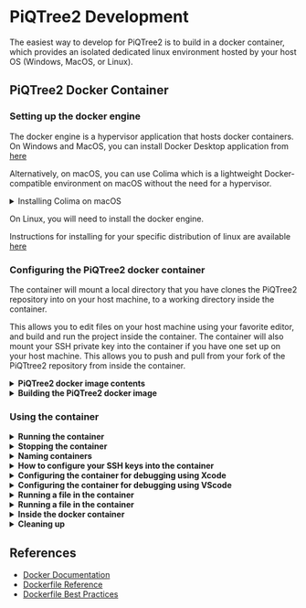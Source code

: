 # PiQTree2 Development 

The easiest way to develop for PiQTree2 is to build in a docker container, which provides an isolated dedicated linux environment hosted by your host OS (Windows, MacOS, or Linux).

## PiQTree2 Docker Container

### Setting up the docker engine

The docker engine is a hypervisor application that hosts docker containers. On Windows and MacOS, you can install Docker Desktop application from [here](https://www.docker.com/products/docker-desktop) 

Alternatively, on macOS, you can use Colima which is a lightweight Docker-compatible environment on macOS without the need for a hypervisor.

<details><summary>Installing Colima on macOS</summary>

1. Install Colima using Homebrew:

    ```sh
    brew install colima
    ```

2. Initialize Colima with the Docker runtime:

    ```sh
    colima start --runtime docker
    ```

3. Verify that Colima is running:

    ```sh
    colima status
    ```

Now you can use docker commands as you normally would, and Colima will handle the container runtime on macOS.

</details>

On Linux, you will need to install the docker engine. 

Instructions for installing for your specific distribution of linux are available [here](https://docs.docker.com/engine/install/)

### Configuring the PiQTree2 docker container

The container will mount a local directory that you have clones the PiQTree2 repository into on your host machine, to a working directory inside the container.

This allows you to edit files on your host machine using your favorite editor, and build and run the project inside the container.  The container will also mount your SSH private key into the container if you have one set up on your host machine.  This allows you to push and pull from your fork of the PiQTtree2 repository from inside the container.

<details><summary><strong>PiQTree2 docker image contents</strong></summary>
This container downloads and installs the following dependencies:

- Eigen library: Used for linear algebra.
- TERRAPHAST library: Used for computing the likelihood of a tree.
- Boost libraries: Used for various utility functions and data structures.
- zlib: Compression library.
- libbz2: Library for high-quality data compression.
- liblzma: Compression library.
- TBB (Threading Building Blocks): Used for parallel programming.
- Google Performance Tools: Contains TCMalloc, heap-checker, heap-profiler, and cpu-profiler.
- OpenMPI: Message Passing Interface library for parallel programming.
- libpll: Library for phylogenetic analysis.
- Clang: C language family frontend for LLVM.
- CMake: Cross-platform build system.
- Git: Distributed version control system.
- wget: Network utility to retrieve files from the web.
- plf_nanotimer: A high-resolution, cross-platform timer library for precise time measurement in nanoseconds.
- plf_colony: A container library optimized for frequent insertions and erasures while maintaining cache-friendliness and iterator stability.
- LSD2 (Least Squares Dating 2) is a phylogenetic dating library and tool that estimates divergence times and substitution rates on a phylogenetic tree. 

The container creates a working directory named PiQTtree2 in the root directory of the container.  The `entrypoint.sh` script is run on start up, which checks to see if you passed a named variable `SSH_PRIVATE_KEY` in when you built the container.  If you do, it copies the SSH private key into the container and sets the permissions on the file to 600.  This allows you to push and pull from your fork of the PiQTtree2 repository from inside the container.

</details>
<details><summary><strong>Building the PiQTree2 docker image</strong></summary>

To build the Docker image clone this PiQTree2dev repository to a directory on your local machine (eg:/source/PiQTree2dev) so the docker build command can find teh `DockerFile` and `entrypoint.sh` script.  Then navigate to the root of your local clone of the PiQTtree2 repository and run the following command to build a docker image named `PiQTtree2dev` using the Dockerfile in this repository 

`docker build --tag PiQTtree2dev -f /source/PiQTree2dev/Dockerfile .`

*assuming that you cloned this PiQTree2dev repository into `/source/PiQTree2dev`*
</details>

### Using the container
<details><summary><strong>Running the container</strong></summary>
To start a Docker container using the image you just built and run PiQTtree2 interactively in a terminal session, run the following command:

`docker run -it --rm -v ${PWD}:/PiQTtree2 PiQTtree2dev`

This command does the following:

- `run`: Runs a command in a new container.
- `-v ${PWD}:/PiQTtree2`: Mounts the current directory on the host to `/PiQTtree2` in the container.
- `PiQTtree2dev`: The name of the image to use.

<details><summary><strong>Running the container in terminal mode</strong></summary>
    To run the container in terminal mode, add the following argument to the `docker run` command:

    `-it -rm`

    - `-it`: Allocates a pseudo-TTY connected to the container’s stdin and stdout.
    - `--rm`: Automatically removes the container when it exits.
</details>
<details><summary><strong>Running the container in detached mode</strong></summary>

Most developers will likely run a container persistently (in detached mode) across multiple terminal sessions. To run the container in detached mode, add the following argument to the `docker run` command:

`-d`

NB: If you have the flag -rm in your docker run command, the container will be removed when it exits.  This is not what you want if you want the container to persist.  So, if you are running the container in detached mode, you should remove the -rm flag from the docker run command.

You will need to find the container ID to subsequently attach to the container. To do this, run the following command:

`docker ps -all`

This will list all running/stopped containers.  Find the container ID for the container you want to attach to.  

If it is stopped, you will need to start it using the following command:

`docker start <container_id>`

Then, run the following command to attach to the container:

`docker attach <container_id>`

</details>

---
</details>
<details><summary><strong>Stopping the container</strong></summary>
In interactive mode simply enter `exit`.

In detached mode use the following command:

`docker stop <container_id>`

</details>
<details><summary><strong>Naming containers</strong></summary>

By default containers are given random names, like `flamboyant_badger`.  To explicitly name a container, add the following argument to the `docker run` command:

`--name <container_name>`

when referring to a container using docker command, you can use either the container ID or the container name.

</details>
<details><summary><strong>How to configure your SSH keys into the container</strong></summary>

If you intend to contribute to a private fork of the PiQtree2 repository, and you have an SSH private key set up on your host machine, and you have added your public SSH key to your GitHub account (https://github.com/settings/keys), then you can mount your SSH private key into the Docker container so that you can push and pull from your fork from inside the container. To do this, add the following argument to the `docker run` command:

### for macOS/Linux

`-v ~/.ssh/PRIVATE_KEY:/root/.ssh/id_rsa`

replace `PRIVATE_KEY` with the name of your private key file.

### for Windows (powershell)

`-v $env:USERPROFILE/.ssh/PRIVATE_KEY:/root/.ssh/id_rsa`

replace `PRIVATE_KEY` with the name of your private key file.

### Checking that you can authenticate with Github.com from inside the container

Run the following command from an interactive terminal session inside the container:

```sh
ssh -T git@github.com
```

This will prompt you to add github.com to your list of known hosts.  Type `yes` to add github.com to your list of known hosts.  You should see the following message:

`Hi USER_NAME! You've successfully authenticated, but GitHub does not provide shell access.` 

</details>
<details><summary><strong>Configuring the container for debugging using Xcode</strong></summary>

To configure the container for debugging using Xcode, add the following arguments to the `docker run` command:

`-p 1234:1234 -e DISPLAY=host.docker.internal:0`

- `-p 1234:1234`: Maps port 1234 on the host to port 1234 in the container to allow Xcode debuugging.
- `-e DISPLAY=host.docker.internal:0`: Specifies the X11 display to use will be on the host machine.

</details>
<details><summary><strong>Configuring the container for debugging using VScode</strong></summary>


To configure the container for debugging using VScode, add the following arguments to the `docker run` command:

`-p 3000:3000`

- `-p 3000:3000`: Maps port 3000 on the host to port 3000 in the container to allow VS Code debugging.

</details>
<details><summary><strong>Running a file in the container</strong></summary>
To run a file in the container, add the command and it's arguments to the end of the `docker run` command:

`docker run PiQTree2dev <command> <arguments>`

eg: To run the iqtree executable in the container:

`docker run PiQTree2dev iqtree -s example.phy`

or to run pytest in the \PiQTree2\test directory:

`docker run PiQTree2dev cd \PiQTree2\test && pytest`

</details>
<details><summary><strong>Running a file in the container</strong></summary>
## Sample docker run command

A docker run command for developing in detached mode from VS Code with the ability to check in code to a private fork of the iqtree2 repository on GitHub would look like this:

`docker run -it -d -v ${PWD}:/PiQTree2 -v $env:USERPROFILE/.ssh/github:/root/.ssh/id_rsa -p 3000:3000 --name PiQTree2dev PiQTree2dev /bin/bash`

</details>
<details><summary><strong>Inside the docker container</strong></summary>

Once inside the docker container, you will be in the `/PiQTree2` directory where you can find the PiQTree2 project files. You can perform git operations, build the project, and run tests as you would in a regular development environment.

To build the project 

```sh
cd /PiQTree2
rm -rf build
mkdir -p build
cd build
cmake ..
make
```
</details>
<details><summary><strong>Cleaning up</strong></summary>

To remove the docker image you created, first find the image ID using:

`docker images`

Then, remove the image using:

`docker rmi <image_id>`

Replace `<IMAGE_ID>` with the ID of the image you want to remove.
</details>

## References

- [Docker Documentation](https://docs.docker.com/)
- [Dockerfile Reference](https://docs.docker.com/engine/reference/builder/)
- [Dockerfile Best Practices](https://docs.docker.com/develop/develop-images/dockerfile_best-practices/)